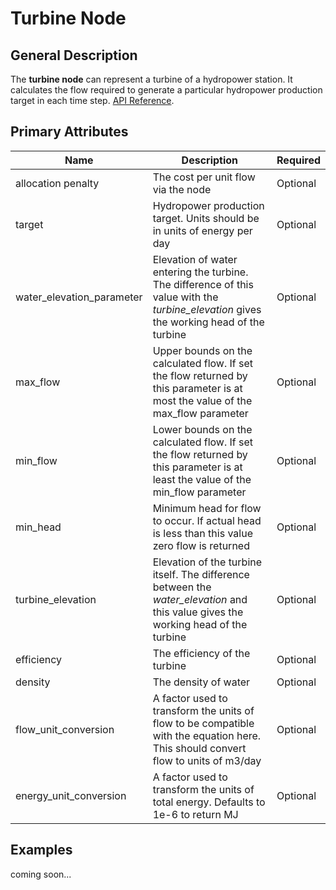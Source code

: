 # Turbine Node

## General Description

The **turbine node** can represent a turbine of a hydropower station. It calculates the flow required to generate a particular hydropower production target in each time step. [API Reference](https://pywr.github.io/pywr-docs/master/api/generated/pywr.parameters.HydropowerTargetParameter.html).



## Primary Attributes

<table><thead><tr><th width="180.33333333333331">Name</th><th width="316">Description</th><th>Required</th></tr></thead><tbody><tr><td>allocation penalty</td><td>The cost per unit flow via the node</td><td>Optional</td></tr><tr><td>target</td><td>Hydropower production target. Units should be in units of energy per day</td><td>Optional</td></tr><tr><td>water_elevation_parameter</td><td>Elevation of water entering the turbine. The difference of this value with the <em>turbine_elevation</em> gives the working head of the turbine</td><td>Optional</td></tr><tr><td>max_flow</td><td>Upper bounds on the calculated flow. If set the flow returned by this parameter is at most the value of the max_flow parameter</td><td>Optional</td></tr><tr><td>min_flow</td><td>Lower bounds on the calculated flow. If set the flow returned by this parameter is at least the value of the min_flow parameter</td><td>Optional</td></tr><tr><td>min_head</td><td>Minimum head for flow to occur. If actual head is less than this value zero flow is returned</td><td>Optional</td></tr><tr><td>turbine_elevation</td><td>Elevation of the turbine itself. The difference between the <em>water_elevation</em> and this value gives the working head of the turbine</td><td>Optional</td></tr><tr><td>efficiency</td><td>The efficiency of the turbine</td><td>Optional</td></tr><tr><td>density</td><td>The density of water</td><td>Optional</td></tr><tr><td>flow_unit_conversion</td><td>A factor used to transform the units of flow to be compatible with the equation here. This should convert flow to units of m3/day<br></td><td>Optional</td></tr><tr><td>energy_unit_conversion</td><td>A factor used to transform the units of total energy. Defaults to 1e-6 to return MJ</td><td>Optional</td></tr></tbody></table>



## Examples

coming soon...
